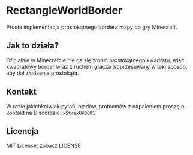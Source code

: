# RectangleWorldBorder

Prosta implementacja prostokątnego bordera mapy do gry Minecraft.

## Jak to działa?
Oficjalnie w Minecrafcie nie da się zrobić prostokątnego kwadratu, więc kwadratowy border wraz z ruchem gracza jst przesuwany w taki sposób, aby dał złudzenie prostokąta.

## Kontakt
W razie jakichkolwiek pytań, błedów, problemów z odpaleniem proszę o kontakt na Discordzie: ```xStrixU#0001```

## Licencja
MIT License, zobacz [LICENSE](LICENSE)